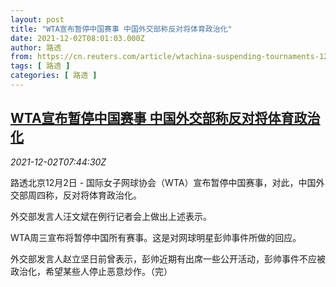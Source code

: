```yaml
---
layout: post
title: "WTA宣布暂停中国赛事 中国外交部称反对将体育政治化"
date: 2021-12-02T08:01:03.000Z
author: 路透
from: https://cn.reuters.com/article/wtachina-suspending-tournaments-1202-thu-idCNKBS2IH0IX
tags: [ 路透 ]
categories: [ 路透 ]
---
```

<!--1638432063000-->
[WTA宣布暂停中国赛事 中国外交部称反对将体育政治化](https://cn.reuters.com/article/wtachina-suspending-tournaments-1202-thu-idCNKBS2IH0IX)
------

<div>
<div><i>2021-12-02T07:44:30Z</i></div><p>路透北京12月2日 - 国际女子网球协会（WTA）宣布暂停中国赛事，对此，中国外交部周四称，反对将体育政治化。</p><p>外交部发言人汪文斌在例行记者会上做出上述表示。</p><p>WTA周三宣布将暂停中国所有赛事。这是对网球明星彭帅事件所做的回应。</p><p>外交部发言人赵立坚日前曾表示，彭帅近期有出席一些公开活动，彭帅事件不应被政治化，希望某些人停止恶意炒作。（完）</p>
</div>
